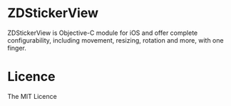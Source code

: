 ZDStickerView
=============
ZDStickerView is Objective-C module for iOS and offer complete configurability, including movement, resizing, rotation and more, with one finger.

Licence
========
The MIT Licence
